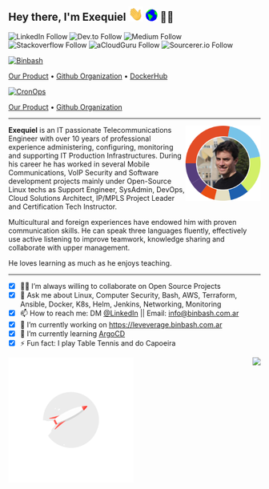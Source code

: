 <h2 align="left"> 
 Hey there, I'm Exequiel 
 <img src="https://github.com/exequielrafaela/exequielrafaela/blob/master/assets/images/hi.gif?raw=true?sanitize=true" width="29px">
 <img src="https://github.com/exequielrafaela/exequielrafaela/blob/master/assets/images/earth.gif?raw=true?sanitize=true" width="24px">
 👨‍💻
</h2>

![LinkedIn Follow](https://img.shields.io/badge/LinkedIn-follow-blue?style=for-the-badge&logo=linkedin&logoColor=64ffda&logoWidth=20&labelColor=172a45&color=64ffda&link=https://www.linkedin.com/in/barrireroexequiel&link=https://www.linkedin.com/in/barrireroexequiel)
![Dev.to Follow](http://img.shields.io/badge/Dev.to-follow-blue?style=for-the-badge&logo=dev.to&logoColor=64ffda&logoWidth=20&labelColor=172a45&color=64ffda&link=https://dev.to/exequielrafaela&link=https://dev.to/exequielrafaela)
![Medium Follow](http://img.shields.io/badge/Medium-follow-blue?style=for-the-badge&logo=medium&logoColor=64ffda&logoWidth=20&labelColor=172a45&color=64ffda&link=https://medium.com/@exequiel.barrirero&link=https://medium.com/@exequiel.barrirero)
![Stackoverflow Follow](http://img.shields.io/badge/Stackoverflow-follow-blue?style=for-the-badge&logo=stackoverflow&logoColor=64ffda&logoWidth=20&labelColor=172a45&color=64ffda&link=https://stackoverflow.com/users/2033312/exequiel-barrirero?tab=profile&link=https://stackoverflow.com/users/2033312/exequiel-barrirero?tab=profile)
![aCloudGuru Follow](http://img.shields.io/badge/CloudGuru-follow-blue?style=for-the-badge&logo=icloud&logoColor=64ffda&logoWidth=20&labelColor=172a45&color=64ffda&link=https://learn.acloud.guru/profile/exequielrafaela&link=https://learn.acloud.guru/profile/exequielrafaela)
![Sourcerer.io Follow](http://img.shields.io/badge/Sourcerer.io-follow-blue?style=for-the-badge&logo=opensourceinitiative&logoColor=64ffda&logoWidth=20&labelColor=172a45&color=64ffda&link=https://sourcerer.io/exequielrafaela">Sourcerer.io&link=https://sourcerer.io/exequielrafaela">Sourcerer.io)

[![Binbash](https://img.shields.io/badge/Co%20Founder-@Binbash-blue?style=for-the-badge&logo=icloud&logoColor=64ffda&logoWidth=20&labelColor=172a45&color=64ffda)](https://www.binbash.com.ar)

<p align="left">
  <a href="https://leverage.binbash.com">Our Product</a> •
  <a href="https://github.com/binbashar">Github Organization</a> •
  <a href="https://cloud.docker.com/u/binbash/repository/list">DockerHub</a> 
</p>

[![CronOps](https://img.shields.io/badge/Co%20Founder-@CronOps-blue?style=for-the-badge&logo=cloudbees&logoColor=64ffda&logoWidth=20&labelColor=172a45&color=64ffda)](https://www.cronops.io)

  <a href="https://devopstips.cronops.io">Our Product</a> •
  <a href="https://github.com/cronops-io">Github Organization</a>
</p>

---

<a href="https://sourcerer.io/exequielrafaela">
<img align='right' 
     src="https://github.com/exequielrafaela/exequielrafaela/blob/master/assets/images/sourcerer-io-profile.png?raw=true?sanitize=true" 
     width="150">
</a>

**Exequiel** is an IT passionate Telecommunications Engineer with over 10 years of professional experience administering, configuring, monitoring and supporting IT Production Infrastructures. During his career he has worked in several Mobile Communications, VoIP Security and Software development projects mainly under Open-Source Linux techs as Support Engineer, SysAdmin, DevOps, Cloud Solutions Architect, IP/MPLS Project Leader and Certification Tech Instructor.

Multicultural and foreign experiences have endowed him with proven communication skills. He can speak three languages fluently, effectively use active listening to improve teamwork, knowledge sharing and collaborate with upper management.

He loves learning as much as he enjoys teaching.

---

- [x] 👨‍💻 I’m always willing to collaborate on Open Source Projects
- [x] 💬 Ask me about Linux, Computer Security, Bash, AWS, Terraform, Ansible, Docker, K8s, Helm, Jenkins, Networking, Monitoring
- [x] 📫 How to reach me: DM [@LinkedIn](https://www.linkedin.com/in/barrireroexequiel) || Email: info@binbash.com.ar
- [x] 🔭 I’m currently working on https://leveverage.binbash.com.ar
- [x] 🌱 I’m currently learning [ArgoCD](https://argoproj.github.io/argo-cd/)
- [x] ⚡ Fun fact: I play Table Tennis and do Capoeira

<img align='right' src="https://github-readme-stats.vercel.app/api?username=exequielrafaela&show_icons=true&title_color=fff&icon_color=79ff97&text_color=9f9f9f&bg_color=151515">

<img align='left' src="https://github.com/exequielrafaela/exequielrafaela/blob/master/assets/images/rocket_flying.gif?raw=true?sanitize=true" width="250">


